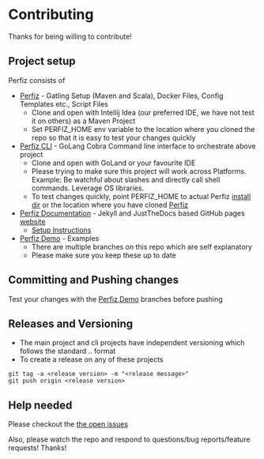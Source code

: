 # Contributing

Thanks for being willing to contribute!

## Project setup

Perfiz consists of
* [Perfiz](https://github.com/znsio/perfiz) - Gatling Setup (Maven and Scala), Docker Files, Config Templates etc., Script Files
  * Clone and open with Intellij Idea (our preferred IDE, we have not test it on others) as a Maven Project
  * Set PERFIZ_HOME env variable to the location where you cloned the repo so that it is easy to test your changes quickly
* [Perfiz CLI](https://github.com/znsio/perfiz-cli) - GoLang Cobra Command line interface to orchestrate above project
  * Clone and open with GoLand or your favourite IDE
  * Please trying to make sure this project will work across Platforms. Example: Be watchful about slashes and directly call shell commands. Leverage OS libraries.
  * To test changes quickly, point PERFIZ_HOME to actual Perfiz [install dir](https://perfiz.com/installation.html) or the location where you have cloned [Perfiz](https://github.com/znsio/perfiz)
* [Perfiz Documentation](https://github.com/znsio/perfiz/tree/gh-pages) - Jekyll and JustTheDocs based GitHub pages [website](https://perfiz.com)
  * [Setup Instructions](https://github.com/znsio/perfiz/tree/gh-pages#perfiz-documentation)
* [Perfiz Demo](https://github.com/znsio/perfiz-demo) - Examples
  * There are multiple branches on this repo which are self explanatory
  * Please make sure you keep these up to date

## Committing and Pushing changes

Test your changes with the [Perfiz Demo](https://github.com/znsio/perfiz-demo) branches before pushing

## Releases and Versioning

* The main project and cli projects have independent versioning which follows the standard <major>.<minor>.<patch> format
* To create a release on any of these projects
```shell
git tag -a <release version> -m "<release message>"
git push origin <release version>
```

## Help needed

Please checkout the [the open issues](https://github.com/znsio/perfiz/issues?q=is%3Aopen+is%3Aissue)

Also, please watch the repo and respond to questions/bug reports/feature
requests! Thanks!
